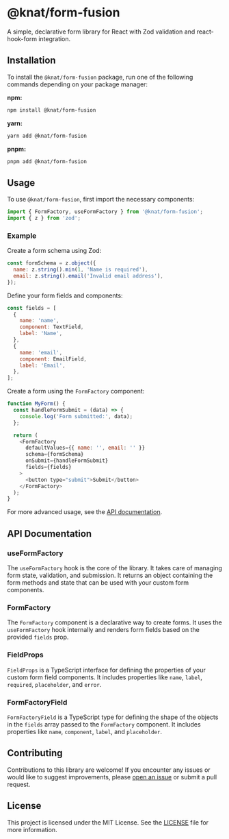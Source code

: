 # @knat/form-fusion

A simple, declarative form library for React with Zod validation and react-hook-form integration.

## Installation

To install the `@knat/form-fusion` package, run one of the following commands depending on your package manager:

**npm:**

```bash
npm install @knat/form-fusion
```

**yarn:**

```bash
yarn add @knat/form-fusion
```

**pnpm:**

```bash
pnpm add @knat/form-fusion
```

## Usage

To use `@knat/form-fusion`, first import the necessary components:

```javascript
import { FormFactory, useFormFactory } from '@knat/form-fusion';
import { z } from 'zod';
```

### Example

Create a form schema using Zod:

```javascript
const formSchema = z.object({
  name: z.string().min(1, 'Name is required'),
  email: z.string().email('Invalid email address'),
});
```

Define your form fields and components:

```javascript
const fields = [
  {
    name: 'name',
    component: TextField,
    label: 'Name',
  },
  {
    name: 'email',
    component: EmailField,
    label: 'Email',
  },
];
```

Create a form using the `FormFactory` component:

```javascript
function MyForm() {
  const handleFormSubmit = (data) => {
    console.log('Form submitted:', data);
  };

  return (
    <FormFactory
      defaultValues={{ name: '', email: '' }}
      schema={formSchema}
      onSubmit={handleFormSubmit}
      fields={fields}
    >
      <button type="submit">Submit</button>
    </FormFactory>
  );
}
```

For more advanced usage, see the [API documentation](#api-documentation).

## API Documentation

### useFormFactory

The `useFormFactory` hook is the core of the library. It takes care of managing form state, validation, and submission. It returns an object containing the form methods and state that can be used with your custom form components.

### FormFactory

The `FormFactory` component is a declarative way to create forms. It uses the `useFormFactory` hook internally and renders form fields based on the provided `fields` prop.

### FieldProps

`FieldProps` is a TypeScript interface for defining the properties of your custom form field components. It includes properties like `name`, `label`, `required`, `placeholder`, and `error`.

### FormFactoryField

`FormFactoryField` is a TypeScript type for defining the shape of the objects in the `fields` array passed to the `FormFactory` component. It includes properties like `name`, `component`, `label`, and `placeholder`.

## Contributing

Contributions to this library are welcome! If you encounter any issues or would like to suggest improvements, please [open an issue](https://github.com/knat/form-fusion/issues) or submit a pull request.

## License

This project is licensed under the MIT License. See the [LICENSE](LICENSE) file for more information.
